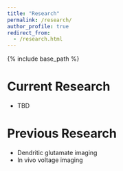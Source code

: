 ```yaml
---
title: "Research"
permalink: /research/
author_profile: true
redirect_from:
  - /research.html
---
```


{% include base_path %}

Current Research
======
* TBD
    
Previous Research
======
* Dendritic glutamate imaging
* In vivo voltage imaging
